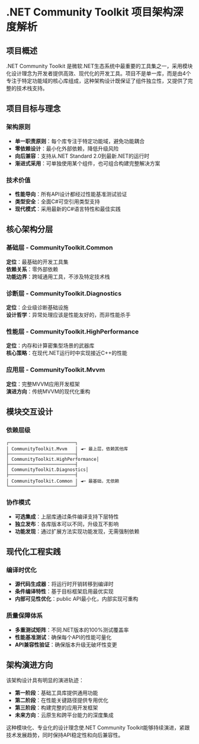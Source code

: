 # .NET Community Toolkit 项目架构深度解析

## 项目概述

.NET Community Toolkit 是微软.NET生态系统中最重要的工具集之一，采用模块化设计理念为开发者提供高效、现代化的开发工具。项目不是单一库，而是由4个专注于特定功能域的核心库组成，这种架构设计既保证了组件独立性，又提供了完整的技术栈支持。

## 项目目标与理念

### 架构原则
- **单一职责原则**：每个库专注于特定功能域，避免功能耦合
- **零依赖设计**：最小化外部依赖，降低升级风险
- **向后兼容**：支持从.NET Standard 2.0到最新.NET的运行时
- **渐进式采用**：可单独使用某个组件，也可组合构建完整解决方案

### 技术价值
- **性能导向**：所有API设计都经过性能基准测试验证
- **类型安全**：全面C#可空引用类型支持
- **现代模式**：采用最新的C#语言特性和最佳实践

## 核心架构分层

### 基础层 - CommunityToolkit.Common
**定位**：最基础的开发工具集  
**依赖关系**：零外部依赖  
**功能边界**：跨域通用工具，不涉及特定技术栈

### 诊断层 - CommunityToolkit.Diagnostics  
**定位**：企业级诊断基础设施  
**设计哲学**：异常处理应该是性能友好的，而非性能杀手

### 性能层 - CommunityToolkit.HighPerformance
**定位**：内存和计算密集型场景的武器库  
**核心策略**：在现代.NET运行时中实现接近C++的性能

### 应用层 - CommunityToolkit.Mvvm
**定位**：完整MVVM应用开发框架  
**演进方向**：传统MVVM的现代化重构

## 模块交互设计

### 依赖层级
```
┌─────────────────────────┐
│ CommunityToolkit.Mvvm   │ ◄─ 最上层，依赖其他库
├─────────────────────────┤
│ CommunityToolkit.HighPerformance│
├─────────────────────────┤
│ CommunityToolkit.Diagnostics│  
├─────────────────────────┤
│ CommunityToolkit.Common │ ◄─ 最基础，无依赖
└─────────────────────────┘
```

### 协作模式
- **可选集成**：上层库通过条件编译支持下层特性
- **独立发布**：各库版本可以不同，升级互不影响
- **功能发现**：通过扩展方法实现功能发现，无需强制依赖

## 现代化工程实践

### 编译时优化
- **源代码生成器**：将运行时开销转移到编译时
- **条件编译特性**：基于目标框架启用最优实现
- **内部可见性优化**：public API最小化，内部实现可重构

### 质量保障体系
- **多重测试矩阵**：不同.NET版本的100%测试覆盖率
- **性能基准测试**：确保每个API的性能可量化
- **API兼容性验证**：确保版本升级无破坏性变更

## 架构演进方向

该架构设计具有明显的演进轨迹：
- **第一阶段**：基础工具库提供通用功能
- **第二阶段**：在性能关键路径提供专用优化
- **第三阶段**：构建完整的应用开发框架
- **未来方向**：云原生和跨平台能力的深度集成

这种模块化、专业化的设计理念使.NET Community Toolkit能够持续演进，紧跟技术发展趋势，同时保持API稳定性和向后兼容性。